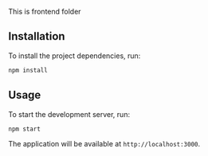 This is frontend folder

## Installation
To install the project dependencies, run:
```bash
npm install
```

## Usage
To start the development server, run:
```bash
npm start
```
The application will be available at `http://localhost:3000`.
